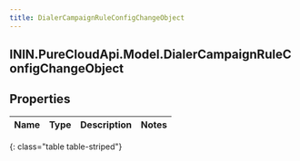 ```yaml
---
title: DialerCampaignRuleConfigChangeObject
---
```

## ININ.PureCloudApi.Model.DialerCampaignRuleConfigChangeObject

## Properties

|Name | Type | Description | Notes|
|------------ | ------------- | ------------- | -------------|
{: class="table table-striped"}



